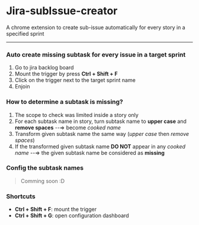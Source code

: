# Jira-subIssue-creator
A chrome extension to create sub-issue automatically for every story in a specified sprint

---

### Auto create missing subtask for every issue in a target sprint
1. Go to jira backlog board
2. Mount the trigger by press __Ctrl + Shift + F__
3. Click on the trigger next to the target sprint name
4. Enjoin

### How to determine a subtask is missing?
1. The scope to check was limited inside a story only
2. For each subtask name in story, turn subtask name to __upper case__ and __remove spaces__ --=> become _cooked name_
3. Transform given subtask name the same way (_upper case_ then _remove spaces_)
4. If the transformed given subtask name __DO NOT__ appear in any _cooked name_ --=> the given subtask name be considered as __missing__

### Config the subtask names 
> Comming soon :D

### Shortcuts
- __Ctrl + Shift + F__: mount the trigger
- __Ctrl + Shift + G__: open configuration dashboard

